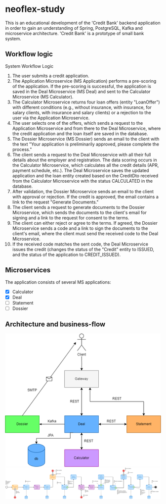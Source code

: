 # neoflex-study
This is an educational development of the 'Credit Bank' backend application in order to gain an understanding of Spring, PostgreSQL, Kafka and microservice architecture. 
'Credit Bank' is a prototype of small bank system.
## Workflow logic
System Workflow Logic

1. The user submits a credit application.
2. The Application Microservice (MS Application) performs a pre-scoring of the application. If the pre-scoring is successful, the application is saved in the Deal Microservice (MS Deal) and sent to the Calculator Microservice (MS Calculator).
3. The Calculator Microservice returns four loan offers (entity "LoanOffer") with different conditions (e.g., without insurance, with insurance, for salary clients, with insurance and salary clients) or a rejection to the user via the Application Microservice.
4. The user selects one of the offers, which sends a request to the Application Microservice and from there to the Deal Microservice, where the credit application and the loan itself are saved in the database.
5. The Dossier Microservice (MS Dossier) sends an email to the client with the text "Your application is preliminarily approved, please complete the process."
6. The client sends a request to the Deal Microservice with all their full details about the employer and registration.
   The data scoring occurs in the Calculator Microservice, which calculates all the credit details (APR, payment schedule, etc.). The Deal Microservice saves the updated application and the loan entity created based on the CreditDto received from the Calculator Microservice with the status CALCULATED in the database.
7. After validation, the Dossier Microservice sends an email to the client with approval or rejection.
   If the credit is approved, the email contains a link to the request "Generate Documents."
8. The client sends a request to generate documents to the Dossier Microservice, which sends the documents to the client's email for signing and a link to the request for consent to the terms.
9. The client can either reject or agree to the terms.
   If agreed, the Dossier Microservice sends a code and a link to sign the documents to the client's email, where the client must send the received code to the Deal Microservice.
10. If the received code matches the sent code, the Deal Microservice issues the credit (changes the status of the "Credit" entity to ISSUED, and the status of the application to CREDIT_ISSUED).
## Microservices
The application consists of several MS applications:
- [x] Calculator
- [x] Deal
- [ ] Statement 
- [ ] Dossier 
## Architecture and business-flow
![img.png](assets/arch.png "Architecture")
![img.png](assets/bpm.png "Business flow")
